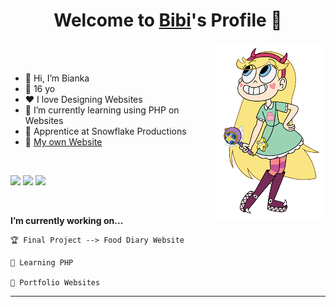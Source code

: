 <p align="center">
  <h1 align="center">Welcome to <a href="https://github.com/biankazieba">Bibi</a>'s Profile 👋</h1>
</p>

<img align="right" src="cartoon.png">
<br>
<br>
<ul>
  <li>👋 Hi, I’m Bianka</li>
  <li>🎉 16 yo</li>
  <li>❤️ I love Designing Websites</li>
  <li>🌱 I’m currently learning using PHP on Websites</li>
  <li>💼 Apprentice at Snowflake Productions</li>
  <li>🧐 <a href="https://biankazieba.ch">My own Website</a></li>
</ul>

<br>


  <p>
    <a href="https://www.linkedin.com/in/bianka-maria-zieba-9b1407228/" target="_blank"><img src="https://img.shields.io/badge/-LinkedIn-222222?style=flat-square&logo=Linkedin&logoColor=white&link=https://www.linkedin.com/in/hgdsandakalum/)](https://www.linkedin.com/in/bianka-maria-zieba-9b1407228/"></a>
    <a href="https://www.instagram.com/bianka.zieba/" target="_blank"><img src="https://img.shields.io/badge/Instagram-222222?&style=flat-square&logo=instagram&logoColor=white&link=https://www.instagram.com/bianka.zieba/)](https://www.instagram.com/bianka.zieba/"></a>
    <a href="https://discords.com/bio/p/bibiischtoll" target="_blank"><img src="https://img.shields.io/badge/Discord-222222?&style=flat-square&logo=discord&logoColor=white&link=https://discords.com/bio/p/bibiischtoll)](https://discords.com/bio/p/bibiischtoll"></a>
  </p>

<br>

**I’m currently working on...** 
```text
🏆 Final Project --> Food Diary Website

📜 Learning PHP

🔑 Portfolio Websites
```
------
